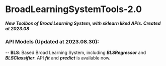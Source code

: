 # BroadLearningSystemTools-2.0
***New Toolbox of Broad Learning System, with sklearn liked APIs. Created at 2023.08***

### API Models (Updated at 2023.08.30):

-- **BLS**: Based Broad Learning System, including ***BLSRegressor*** and ***BLSClassifier***. API ***fit*** and ***predict*** is available now.
